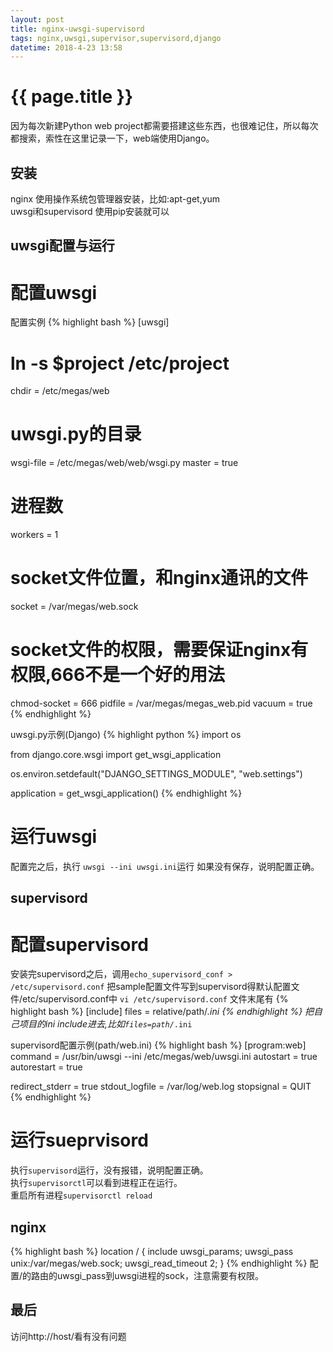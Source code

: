 ```yaml
---
layout: post
title: nginx-uwsgi-supervisord
tags: nginx,uwsgi,supervisor,supervisord,django
datetime: 2018-4-23 13:58
---
```


{{ page.title }}
================
因为每次新建Python web project都需要搭建这些东西，也很难记住，所以每次都搜索，索性在这里记录一下，web端使用Django。

## 安装
nginx 使用操作系统包管理器安装，比如:apt-get,yum<br/>
uwsgi和supervisord 使用pip安装就可以

## uwsgi配置与运行

# 配置uwsgi
配置实例
{% highlight bash %}
[uwsgi]
# ln -s $project /etc/project
chdir           = /etc/megas/web
# uwsgi.py的目录
wsgi-file       = /etc/megas/web/web/wsgi.py
master          = true
# 进程数
workers         = 1
# socket文件位置，和nginx通讯的文件
socket      	= /var/megas/web.sock
# socket文件的权限，需要保证nginx有权限,666不是一个好的用法
chmod-socket    = 666
pidfile         = /var/megas/megas_web.pid
vacuum          = true
{% endhighlight %}

uwsgi.py示例(Django)
{% highlight python %}
import os

from django.core.wsgi import get_wsgi_application

os.environ.setdefault("DJANGO_SETTINGS_MODULE", "web.settings")

application = get_wsgi_application()
{% endhighlight %}

# 运行uwsgi
配置完之后，执行 <code>uwsgi --ini uwsgi.ini</code>运行
如果没有保存，说明配置正确。

## supervisord

# 配置supervisord
安装完supervisord之后，调用<code>echo_supervisord_conf > /etc/supervisord.conf</code>
把sample配置文件写到supervisord得默认配置文件/etc/supervisord.conf中
<code>vi /etc/supervisord.conf</code>
文件末尾有
{% highlight bash %}
[include]
files = relative/path/*.ini
{% endhighlight %}
把自己项目的ini include进去,比如<code>files=path/*.ini</code>

supervisord配置示例(path/web.ini)
{% highlight bash %}
[program:web]
command = /usr/bin/uwsgi --ini /etc/megas/web/uwsgi.ini
autostart = true
autorestart = true

redirect_stderr = true
stdout_logfile = /var/log/web.log
stopsignal = QUIT
{% endhighlight %}

# 运行sueprvisord
执行<code>supervisord</code>运行，没有报错，说明配置正确。<br/>
执行<code>supervisorctl</code>可以看到进程正在运行。<br/>
重启所有进程<code>supervisorctl reload</code>

## nginx
{% highlight bash %}
location / {
    include uwsgi_params;
    uwsgi_pass unix:/var/megas/web.sock;
    uwsgi_read_timeout 2;
}
{% endhighlight %}
配置/的路由的uwsgi_pass到uwsgi进程的sock，注意需要有权限。

## 最后
访问http://host/看有没有问题
